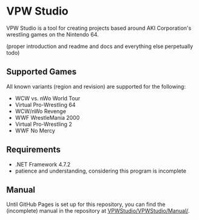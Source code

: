 VPW Studio
==========
VPW Studio is a tool for creating projects based around AKI Corporation's
wrestling games on the Nintendo 64.

(proper introduction and readme and docs and everything else perpetually todo)

Supported Games
---------------
All known variants (region and revision) are supported for the following:
- WCW vs. nWo World Tour
- Virtual Pro-Wrestling 64
- WCW/nWo Revenge
- WWF WrestleMania 2000
- Virtual Pro-Wrestling 2
- WWF No Mercy

Requirements
------------
- .NET Framework 4.7.2
- patience and understanding, considering this program is incomplete

Manual
------
Until GitHub Pages is set up for this repository, you can find the (incomplete)
manual in the repository at [VPWStudio/VPWStudio/Manual/](VPWStudio/VPWStudio/Manual/).
